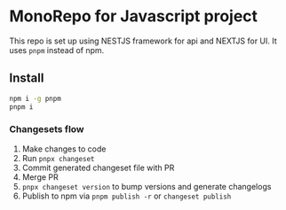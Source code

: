 # MonoRepo for Javascript project

This repo is set up using NESTJS framework for api and NEXTJS for UI. It uses `pnpm` instead of npm.

## Install
```bash
npm i -g pnpm
pnpm i
```

### Changesets flow

1. Make changes to code
2. Run `pnpx changeset`
3. Commit generated changeset file with PR
4. Merge PR
5. `pnpx changeset version` to bump versions and generate changelogs
6. Publish to npm via `pnpm publish -r` or `changeset publish`
